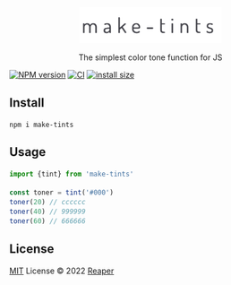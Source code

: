 <p align="center">
  <img src="images/make-tints.png" height="64">
<p align="center">The simplest color tone function for JS</p>

[![NPM version](https://img.shields.io/npm/v/make-tints?color=a1b858&label=)](https://www.npmjs.com/package/make-tints)
[![CI](https://github.com/barelyhuman/make-tints/actions/workflows/ci.yml/badge.svg)](https://github.com/barelyhuman/make-tints/actions/workflows/ci.yml)
[![install size](https://packagephobia.com/badge?p=make-tints)](https://packagephobia.com/result?p=make-tints)

## Install

```
npm i make-tints
```

## Usage

```js
import {tint} from 'make-tints'

const toner = tint('#000')
toner(20) // cccccc
toner(40) // 999999
toner(60) // 666666
```

## License

[MIT](./LICENSE) License © 2022 [Reaper](https://github.com/barelyhuman)

